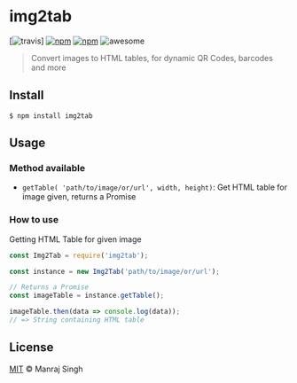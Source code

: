 # img2tab
[![travis](https://travis-ci.org/ManrajGrover/img2tab.svg?branch=master)] [![npm](https://img.shields.io/npm/v/img2tab.svg?maxAge=2592000?style=flat-square)](https://www.npmjs.com/package/img2tab) [![npm](https://img.shields.io/npm/dt/img2tab.svg?maxAge=2592000?style=flat-square)](https://www.npmjs.com/package/img2tab) ![awesome](https://img.shields.io/badge/awesome-yes-green.svg)

> Convert images to HTML tables, for dynamic QR Codes, barcodes and more

## Install

```
$ npm install img2tab
```

## Usage

### Method available

* `getTable( 'path/to/image/or/url', width, height)`: Get HTML table for image given, returns a Promise

### How to use

Getting HTML Table for given image

```javascript
const Img2Tab = require('img2tab');

const instance = new Img2Tab('path/to/image/or/url');

// Returns a Promise
const imageTable = instance.getTable();

imageTable.then(data => console.log(data));
// => String containing HTML table
```

## License

[MIT](https://github.com/ManrajGrover/img2tab/blob/master/LICENSE) © Manraj Singh
